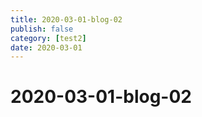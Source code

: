 ```yaml
---
title: 2020-03-01-blog-02
publish: false
category: [test2]
date: 2020-03-01
---
```


# 2020-03-01-blog-02
